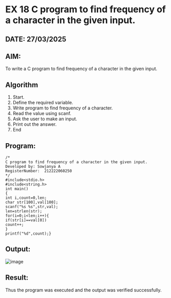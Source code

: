 # EX 18 C program to find frequency of a character in the given input.
## DATE: 27/03/2025
## AIM:
To write a C program to find frequency of a character in the given input.

## Algorithm

1. Start.
2. Define the required variable.
3. Write program to find frequency of a character.
4. Read the value using scanf.
5. Ask the user to make an input.
6. Print out the answer.
7. End    

## Program:
```
/*
C program to find frequency of a character in the given input.
Developed by: Sowjanya A
RegisterNumber:  212222060250
*/
#include<stdio.h> 
#include<string.h> 
int main()
{
int i,count=0,len;
char str[100],val[100]; 
scanf("%s %s",str,val); 
len=strlen(str); 
for(i=0;i<len;i++){
if(str[i]==val[0]) 
count++;
}
printf("%d",count);}
```

## Output:

![image](https://github.com/user-attachments/assets/a214ef03-248c-4500-8ed2-dd11dc6db3b9)

## Result:
Thus the program was executed and the output was verified successfully.
